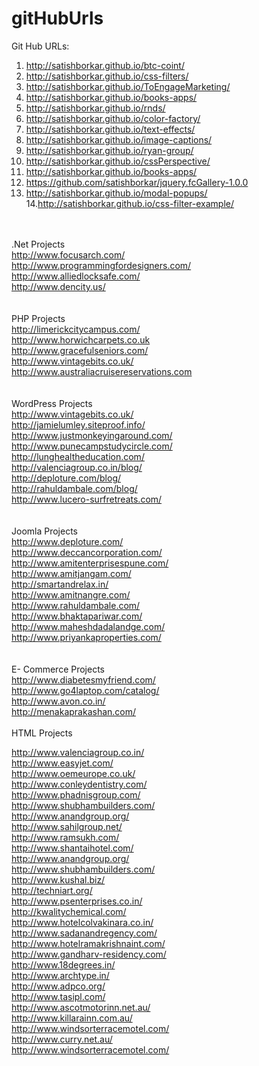 # gitHubUrls
Git Hub URLs: <br/>
1. http://satishborkar.github.io/btc-coint/ <br/>
2. http://satishborkar.github.io/css-filters/<br/>
3. http://satishborkar.github.io/ToEngageMarketing/ <br/>
4. http://satishborkar.github.io/books-apps/ <br/>
5. http://satishborkar.github.io/rnds/<br/>
6. http://satishborkar.github.io/color-factory/<br/>
7. http://satishborkar.github.io/text-effects/<br/>
8. http://satishborkar.github.io/image-captions/<br/>
9. http://satishborkar.github.io/ryan-group/ <br/>
10. http://satishborkar.github.io/cssPerspective/ <br/>
11. http://satishborkar.github.io/books-apps/ <br/>
12. https://github.com/satishborkar/jquery.fcGallery-1.0.0 <br/>
13. http://satishborkar.github.io/modal-popups/<br/>
14.http://satishborkar.github.io/css-filter-example/<br/>

<br/><br/>
.Net Projects<br/>
http://www.focusarch.com/<br/>
http://www.programmingfordesigners.com/ <br/>
http://www.alliedlocksafe.com/<br/>
http://www.dencity.us/<br/>
<br/> <br/>
PHP Projects<br/>
http://limerickcitycampus.com/<br/>
http://www.horwichcarpets.co.uk <br/>
http://www.gracefulseniors.com/<br/>
http://www.vintagebits.co.uk/<br/>
http://www.australiacruisereservations.com<br/>
<br/><br/>
WordPress Projects<br/>
http://www.vintagebits.co.uk/<br/>
http://jamielumley.siteproof.info/<br/>
http://www.justmonkeyingaround.com/<br/>
http://www.punecampstudycircle.com/<br/>
http://lunghealtheducation.com/<br/>
http://valenciagroup.co.in/blog/	<br/>
http://deploture.com/blog/<br/>
http://rahuldambale.com/blog/<br/>
http://www.lucero-surfretreats.com/<br/>
<br/><br/>
Joomla Projects<br/>
http://www.deploture.com/<br/>
http://www.deccancorporation.com/<br/>
http://www.amitenterprisespune.com/<br/>
http://www.amitjangam.com/<br/>
http://smartandrelax.in/<br/>
http://www.amitnangre.com/<br/>
http://www.rahuldambale.com/<br/>
http://www.bhaktapariwar.com/<br/>
http://www.maheshdadalandge.com/<br/>
http://www.priyankaproperties.com/<br/>
<br/> <br/>
E- Commerce Projects
<br/>
http://www.diabetesmyfriend.com/ <br/>
http://www.go4laptop.com/catalog/ <br/>
http://www.avon.co.in/ <br/>
http://menakaprakashan.com/ <br/>
<br/>
HTML Projects <br/>

http://www.valenciagroup.co.in/ <br/>
http://www.easyjet.com/ <br/>
http://www.oemeurope.co.uk/  <br/>
http://www.conleydentistry.com/ <br/>
http://www.phadnisgroup.com/ <br/>
http://www.shubhambuilders.com/ <br/>
http://www.anandgroup.org/ <br/>
http://www.sahilgroup.net/ <br/>
http://www.ramsukh.com/ <br/>
http://www.shantaihotel.com/ <br/>
http://www.anandgroup.org/ <br/>
http://www.shubhambuilders.com/ <br/>
http://www.kushal.biz/ <br/>
http://techniart.org/ <br/>
http://www.psenterprises.co.in/ <br/>
http://kwalitychemical.com/ <br/>
http://www.hotelcolvakinara.co.in/ <br/>
http://www.sadanandregency.com/ <br/>
http://www.hotelramakrishnaint.com/ <br/>
http://www.gandharv-residency.com/ <br/>
http://www.18degrees.in/ <br/>
http://www.archtype.in/ <br/>
http://www.adpco.org/ <br/>
http://www.tasipl.com/ <br/>
http://www.ascotmotorinn.net.au/ <br/>
http://www.killarainn.com.au/ <br/>
http://www.windsorterracemotel.com/ <br/>
http://www.curry.net.au/ <br/>
http://www.windsorterracemotel.com/ <br/>
